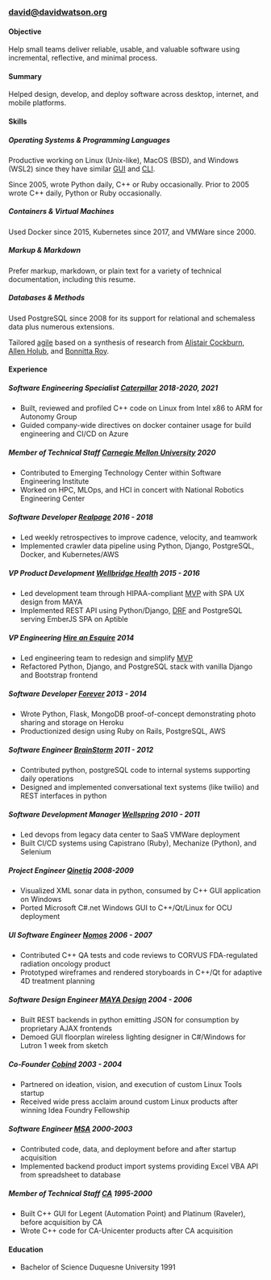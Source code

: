 ### [david@davidwatson.org](mailto:david@davidwatson.org) [<i class="fa-solid fa-file-pdf" style="font-style: normal;"></i>](/resume/david_watson_resume.pdf) [<i class="fa-solid fa-file-text" style="font-style: normal;"></i>](/resume/david_watson_resume.txt) [<i class="fa-solid fa-print" style="font-style: normal;"></i>](/resume/david_watson_resume.pdf)

#### Objective

Help small teams deliver reliable, usable, and valuable software using incremental, reflective, and minimal process.

#### Summary  

Helped design, develop, and deploy software across desktop, internet, and mobile platforms.

#### Skills

#####   Operating Systems & Programming Languages  

Productive working on Linux (Unix-like), MacOS (BSD), and Windows (WSL2) since they have similar  [GUI](https://en.wikipedia.org/wiki/Tiling_window_manager) and [CLI](https://en.wikipedia.org/wiki/In_the_Beginning..._Was_the_Command_Line#:~:text=Was%20the%20Command%20Line%20is,%2C%20ISBN%20978%2D0380815937).

Since 2005, wrote Python daily, C++ or Ruby occasionally. Prior to 2005 wrote C++ daily, Python or Ruby occasionally.

#####    Containers & Virtual Machines  

Used Docker since 2015, Kubernetes since 2017, and VMWare since 2000. 

#####    Markup & Markdown  

Prefer markup, markdown, or plain text for a variety of technical documentation, including this resume.

#####    Databases & Methods  

Used PostgreSQL since 2008 for its support for relational and schemaless data plus numerous extensions.

Tailored [agile](http://agilemanifesto.org/principles.html) based on a synthesis of research from [Alistair Cockburn](https://www.projectsmart.co.uk/lifecycle-and-methodology/7-properties-of-highly-successful-projects-from-crystal-clear.php), [Allen Holub](https://holub.com/heuristics/), and [Bonnitta Roy](https://medium.com/agile-sensemaking/why-sensemaking-will-save-agile-e1ad99b4805a).

#### Experience

#####    Software Engineering Specialist [Caterpillar](https://www.cat.com/enUS.html) 2018-2020, 2021   
  * Built, reviewed and profiled C++ code on Linux from Intel x86 to ARM for Autonomy Group
  * Guided company-wide directives on docker container usage for build engineering and CI/CD on Azure

#####    Member of Technical Staff    [Carnegie Mellon University](https://www.cmu.edu/)    2020   
  * Contributed to Emerging Technology Center within Software Engineering Institute
  * Worked on HPC, MLOps, and HCI in concert with National Robotics Engineering Center

#####    Software Developer    [Realpage](https://www.realpage.com/)    2016 - 2018   
  * Led weekly retrospectives to improve cadence, velocity, and teamwork
  * Implemented crawler data pipeline using Python, Django, PostgreSQL, Docker, and Kubernetes/AWS

#####    VP Product Development    [Wellbridge Health](http://www.wellbridgehealth.com/)    2015 - 2016   
  * Led development team through HIPAA-compliant [MVP](https://en.wikipedia.org/wiki/Minimum_viable_product) with SPA UX design from MAYA
  * Implemented REST API using Python/Django, [DRF](https://www.django-rest-framework.org/) and PostgreSQL serving EmberJS SPA on Aptible 

<div id="hae"></div>

#####    VP Engineering    [Hire an Esquire](https://hireanesquire.com/)    2014   
  * Led engineering team to redesign and simplify [MVP](https://en.wikipedia.org/wiki/Minimum_viable_product)  
  * Refactored Python, Django, and PostgreSQL stack with vanilla Django and Bootstrap frontend

#####    Software Developer    [Forever](https://www.forever.com/)    2013 - 2014   
  * Wrote Python, Flask, MongoDB proof-of-concept demonstrating photo sharing and storage on Heroku
  * Productionized design using Ruby on Rails, PostgreSQL, AWS

#####    Software Engineer    [BrainStorm](https://www.mindmatrix.net/)    2011 - 2012   
  * Contributed python, postgreSQL code to internal systems supporting daily operations
  * Designed and implemented conversational text systems (like twilio) and REST interfaces in python

#####    Software Development Manager    [Wellspring](https://www.wellspring.com/)    2010 - 2011   
  * Led devops from legacy data center to SaaS VMWare deployment
  * Built CI/CD systems using Capistrano (Ruby), Mechanize (Python), and Selenium

#####    Project Engineer    [Qinetiq](https://www.qinetiq.com/en/)    2008-2009   
  * Visualized XML sonar data in python, consumed by C++ GUI application on Windows 
  * Ported Microsoft C#.net Windows GUI to C++/Qt/Linux for OCU deployment

#####    UI Software Engineer    [Nomos](http://www.nomos.com/)    2006 - 2007   
  * Contributed C++ QA tests and code reviews to CORVUS FDA-regulated radiation oncology product
  * Prototyped wireframes and rendered storyboards in C++/Qt for adaptive 4D treatment planning

#####    Software Design Engineer    [MAYA Design](https://maya.com/)    2004 - 2006   
  * Built REST backends in python emitting JSON for consumption by proprietary AJAX frontends
  * Demoed GUI floorplan wireless lighting designer in C#/Windows for Lutron 1 week from sketch

#####    Co-Founder    [Cobind](https://no.wikipedia.org/wiki/Cobind_Desktop)    2003 - 2004   
  * Partnered on ideation, vision, and execution of custom Linux Tools startup
  * Received wide press acclaim around custom Linux products after winning Idea Foundry Fellowship

#####    Software Engineer    [MSA](https://www.msa.com/)    2000-2003   
  * Contributed code, data, and deployment before and after startup acquisition
  * Implemented backend product import systems providing Excel VBA API from spreadsheet to database 

#####    Member of Technical Staff    [CA](https://www.broadcom.com/company/news/financial-releases/2357930)    1995-2000   
  * Built C++ GUI for Legent (Automation Point) and Platinum (Raveler), before acquisition by CA 
  * Wrote C++ code for CA-Unicenter products after CA acquisition

#### Education

  * Bachelor of Science    Duquesne University    1991
